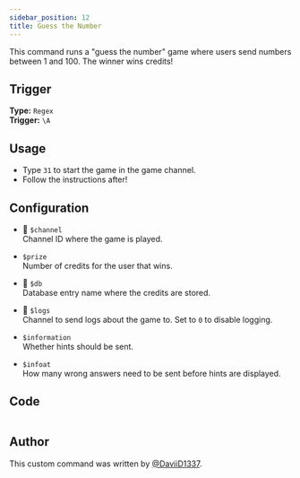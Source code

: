 ```yaml
---
sidebar_position: 12
title: Guess the Number
---
```


This command runs a "guess the number" game where users send numbers between 1 and 100. The winner wins credits!

## Trigger

**Type:** `Regex`<br />
**Trigger:** `\A`

## Usage

- Type `31` to start the game in the game channel.
- Follow the instructions after!

## Configuration

- 📌 `$channel`<br />
  Channel ID where the game is played.

- `$prize`<br />
  Number of credits for the user that wins.

- 📌 `$db`<br />
  Database entry name where the credits are stored.

- 📌 `$logs`<br />
  Channel to send logs about the game to. Set to `0` to disable logging.

- `$information`<br />
  Whether hints should be sent.

- `$infoat`<br />
  How many wrong answers need to be sent before hints are displayed.

## Code

```go file=../../../src/fun/guess_the_number.go.tmpl

```

## Author

This custom command was written by [@DaviiD1337](https://github.com/DaviiD1337).
